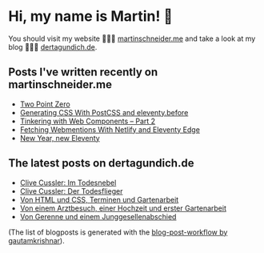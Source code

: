 # Hi, my name is Martin! 👋 
You should visit my website 👨🏼‍💻  [martinschneider.me](https://martinschneider.me) and take a look at my blog 🤷🏼‍♂️ [dertagundich.de](https://www.dertagundich.de).

## Posts I've written recently on martinschneider.me
<!-- MSME-POST-LIST:START -->
- [Two Point Zero](https://martinschneider.me/articles/two-point-zero/)
- [Generating CSS With PostCSS and eleventy.before](https://martinschneider.me/articles/generating-css-with-postcss-and-eleventy-before/)
- [Tinkering with Web Components – Part 2](https://martinschneider.me/articles/tinkering-with-web-components-part-2/)
- [Fetching Webmentions With Netlify and Eleventy Edge](https://martinschneider.me/articles/fetching-webmentions-with-netlify-and-eleventy-edge/)
- [New Year, new Eleventy](https://martinschneider.me/articles/new-year-new-eleventy/)
<!-- MSME-POST-LIST:END -->

## The latest posts on dertagundich.de
<!-- DTUI-POST-LIST:START -->
- [Clive Cussler: Im Todesnebel](https://www.dertagundich.de/blog/2024/03/clive-cussler-im-todesnebel)
- [Clive Cussler: Der Todesflieger](https://www.dertagundich.de/blog/2024/03/clive-cussler-der-todesflieger)
- [Von HTML und CSS, Terminen und Gartenarbeit](https://www.dertagundich.de/blog/2024/03/von-html-und-css-terminen-und-gartenarbeit)
- [Von einem Arztbesuch, einer Hochzeit und erster Gartenarbeit](https://www.dertagundich.de/blog/2024/03/von-einem-arztbesuch-einer-hochzeit-und-erster-gartenarbeit)
- [Von Gerenne und einem Junggesellenabschied](https://www.dertagundich.de/blog/2024/03/von-gerenne-und-einem-junggesellenabschied)
<!-- DTUI-POST-LIST:END -->

(The list of blogposts is generated with the [blog-post-workflow by gautamkrishnar](https://github.com/gautamkrishnar/blog-post-workflow)).
